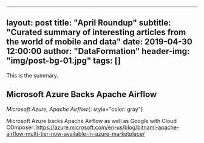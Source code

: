 
---
layout:     post
title:      "April Roundup"
subtitle:   "Curated summary of interesting articles from the world of mobile and data"
date:       2019-04-30 12:00:00
author:     "DataFormation"
header-img: "img/post-bg-01.jpg"
tags: []
---

This is the summary.


<h2 class="section-heading">Microsoft Azure Backs Apache Airflow</h2>

*Microsoft Azure, Apache Airflow*{: style="color: gray"}


Microsoft Azure backs Apache Airflow as well as Google with Cloud COmposer:
https://azure.microsoft.com/en-us/blog/bitnami-apache-airflow-multi-tier-now-available-in-azure-marketplace/



<!--<a href="#">-->
<!-- <img src="{{ site.baseurl }}/img/post-sample-image.jpg" alt="Post Sample Image"> -->
<!--</a>-->
<!--<span class="caption text-muted">To go places and do things that have never been done before – that’s what living is all about.</span>-->

